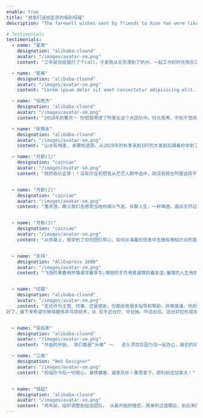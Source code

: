 ```yaml
---
enable: true
title: "朋友们送给玄彦的临别祝福"
description: "The farewell wishes sent by friends to Xuan Yan were like warm sunshine that filled his heart and accompanied him on his new journey."

# Testimonials
testimonials:
  - name: "星棠"
    designation: "alibaba-clound"
    avatar: "/images/avatar-sm.png"
    content: "三年前你给我打了个call，于是我从北京漂到了杭州，一起工作的时光快乐又自由，夸张点讲你就是精神领袖。我押韵上瘾了。。。你像是一颗耀眼的星，总是会选择那一条少有人走的路，祝福你未来能够开心自在，大千世界任你遨游，global citizien！"

  - name: "若离"
    designation: "alibaba-clound"
    avatar: "/images/avatar-sm.png"
    content: "Lorem ipsum dolor sit amet consectetur adipisicing elit. Qui iusto illo molestias, assumenda expedita commodi inventore non itaque molestiae voluptatum dolore, facilis sapiente, repellat veniam."

  - name: "邬雨杰"
    designation: "alibaba-clound"
    avatar: "/images/avatar-sm.png"
    content: "2018年的春天～ 你把我带进了阿里云这个大团队中。时光荏苒，不知不觉间已过去了5个年头。在你的带领下，我们完成了「双11」「88大促」等几个大型活动。虽然中间因为业务调整，我们分开了一段时间。在我心里，你是一个很好的领导者，也是一个很好的朋友。离别之际  祝您一路坦途，顺风顺水。"

  - name: "张赐永"
    designation: "alibaba-clound"
    avatar: "/images/avatar-sm.png"
    content: "山水有相逢, 承蒙知遇恩。从2020年的秋季来到IOT的大家庭后跟着你学到了很多也进步了很多。遇到好的领导真是一种福份 而你就像一束光, 照亮我迷茫的路。祝我的大BOSS平安顺遂, 一切顺利。来日方长 希望有机会能再度共事"

  - name: "月鹤(1)"
    designation: "cainiao"
    avatar: "/images/avatar-sm.png"
    content: "我的伯乐玄彦！！没有你当初把我从茫茫人群中选中，就没有我在阿里这段不可思议的旅程。你是我的恩师，也是位最懂倾听、最有活力、技术最牛逼的主管。一听到你要离去的消息，我的脑海里涌现之前满满的回忆，在桂林我把无人机飞没了，你陪我努力寻找，那天大雨滂沱，我们从下午一直找到晚上，还跑到一个又一个山头上去分析落点，一整天下来，大汗涔涔但也乐趣满满(虽然还是没找回来lol)；"


  - name: "月鹤(2)"
    designation: "cainiao"
    avatar: "/images/avatar-sm.png"
    content: "重庆游，晚上我们去感受当地的烟火气息、长聊人生，一杯啤酒，道出无尽过往及未来；每次IoT有什么有趣的活动，你总是推荐我参加，使我能发展表现的才能，没有你的推荐，我只是一个平凡的打工仔，也没有机会在MV里面露脸，也无法有机会替IoT写歌填词；在工作上，你常常分享给我有用的知识点、各种大牛的文章给我学习成长，提供给我项目历练，让我有机会能够争取好的工作结果。"


  - name: "月鹤(3)"
    designation: "cainiao"
    avatar: "/images/avatar-sm.png"
    content: "从你身上，我学到了如何团队带心、如何从海量的信息中去做有用知识点的提炼萃取。在我工作的职涯中，玄彦是唯一一位能够让我感到尊敬、自在、交心以及离去后感到万般不舍的好主管、好同事、好伙伴。祝福你的未来一片璀璨、哪里有星光就去那里追逐吧，快意体会人生的醍醐味才是最最有其迷人的滋味；在人生这张画纸上没有颜色的限制，但我想你已经点上了那名为梦想的颜色。我们保持联系，下次见面，必须酣畅淋漓：）"


  - name: "无待"
    designation: "AliExpress 1688"
    avatar: "/images/avatar-sm.png"
    content: "飞扬的青春用热情谱写着年华;瑰丽的岁月用真诚镌刻着友谊;璀璨的人生用执着装点着未来;祝心想事成，前程似锦,保持联系，江湖再见~"


  - name: "纹路"
    designation: "alibaba-clound"
    avatar: "/images/avatar-sm.png"
    content: "无论作为主管、同事、还是朋友，你都给我很多指导和帮助，非常感激。你的专注力、创新力和执行力是值得我一直去学习的，非常幸运能和你一起工作这几年，这些经历是我非常宝贵的财富。
好了，接下来希望你继续磨练乒乓球技术，从 反手近台拧、中台抽、中远台拉、远台对拉形成技术体系，哈哈哈，非常期待和你下次打球。尽管万分不舍，还是要祝福你今后一切顺利，照顾好身体，成功达成目标。”莫愁前路无知己，天下谁人不识君“ 相信以你的能力，无论在哪都会取得成功。"


  - name: "吴知家"
    designation: "alibaba-clound"
    avatar: "/images/avatar-sm.png"
    content: "开始的开始， 我们都是“头像” ～   进入项目后因为没一起办公，最初的印象来源于你的头像： 一个人坐在电脑前，眼神专注而又深邃，再配上黑框眼镜  妥妥的大神形象～  那时的我觉得你一定是个专注于技术、高冷的大咖。 但是慢慢的接触过来， 发现除了技术以外，你也有充满童趣的一面， 聚餐的时候会和我们一起打王者， 也能听到你除了技术外讲起一些游戏心得。生活本就多姿多彩～  工作上我们暂时离线了， 但也许在生活的某一角我们会再次online 。 愿你将来 所求皆所愿，所行化坦途，多喜乐，长安宁～"

  - name: "江画"
    designation: "Web Designer"
    avatar: "/images/avatar-sm.png"
    content: "祝福你今后一切顺心，身体健康，阖家欢乐！雅思拿下，顺利前往加拿大！"


  - name: "钱起"
    designation: "alibaba-clound"
    avatar: "/images/avatar-sm.png"
    content: "两年前，组织调整到组态团队， 从最开始的惶恐，简单的过渡期后，到后来的满心踏实，发现是我这么多年待过最nice的团队，专业、卓越、激情、和谐是你为团队注入的基因元素，既能快乐工作，也能认真生活，这一段旅程值得铭记。欣闻玄彦要去建设资本主义和谐社会了，祝福能尽快达成愿望。山高水长，路途遥远，一路顺风。"
---
```

